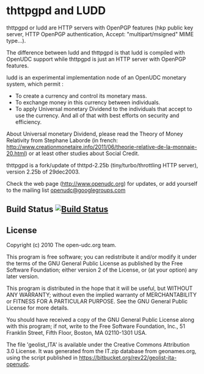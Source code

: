 # thttpgpd and LUDD

thttpgpd or ludd are HTTP servers with OpenPGP features (hkp public key server,
HTTP OpenPGP authentication, Accept: "multipart/msigned" MIME type...).

 The difference between ludd and thttpgpd is that ludd is compiled with OpenUDC
support while thttpgpd is just an HTTP server with OpenPGP features.

 ludd is an experimental implementation node of an OpenUDC monetary
system, which permit :
 - To create a currency and control its monetary mass.
 - To exchange money in this currency between individuals.
 - To apply Universal monetary Dividend to the individuals that accept
  to use the currency.
And all of that with best efforts on security and efficiency.

 About Universal monetary Dividend, please read the Theory of Money
Relativity from Stephane Laborde (in french:
http://www.creationmonetaire.info/2011/06/theorie-relative-de-la-monnaie-20.html)
or at least other studies about Social Credit.

 thttpgpd is a fork/update of thttpd-2.25b
(tiny/turbo/throttling HTTP server), version 2.25b of 29dec2003.

Check the web page (http://www.openudc.org) for updates, or add
yourself to the mailing list openudc@googlegroups.com

## Build Status [![Build Status](https://secure.travis-ci.org/Open-UDC/thttpgpd.png?branch=master)](http://travis-ci.org/Open-UDC/thttpgpd)

## License

Copyright (c) 2010 The open-udc.org team.

This program is free software; you can redistribute it and/or modify
it under the terms of the GNU General Public License as published by
the Free Software Foundation; either version 2 of the License, or
(at your option) any later version.

This program is distributed in the hope that it will be useful,
but WITHOUT ANY WARRANTY; without even the implied warranty of
MERCHANTABILITY or FITNESS FOR A PARTICULAR PURPOSE.  See the
GNU General Public License for more details.

You should have received a copy of the GNU General Public License along
with this program; if not, write to the Free Software Foundation, Inc.,
51 Franklin Street, Fifth Floor, Boston, MA 02110-1301 USA.

The file 'geolist_ITA' is available under the Creative Commons
Attribution 3.0 License.   It was generated from the IT.zip database
from geonames.org, using the script published in
<https://bitbucket.org/rev22/geolist-ita-openudc>.
